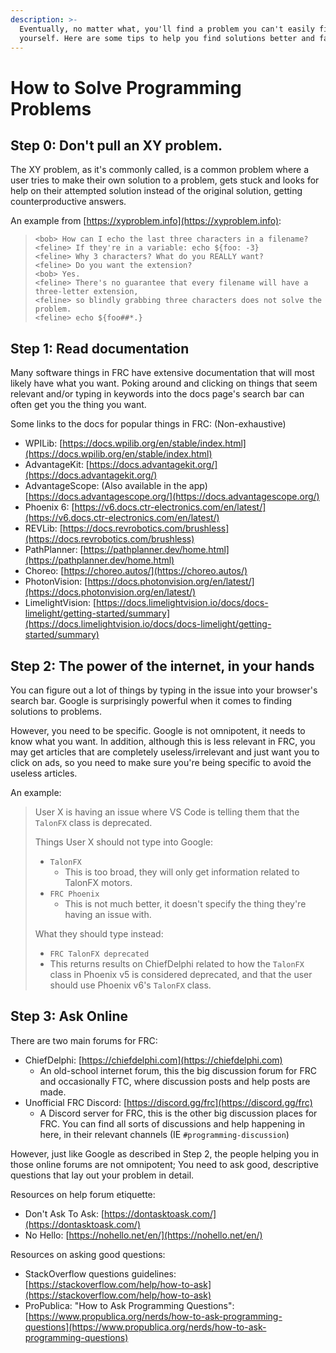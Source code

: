 ```yaml
---
description: >-
  Eventually, no matter what, you'll find a problem you can't easily figure out
  yourself. Here are some tips to help you find solutions better and faster.
---
```


# How to Solve Programming Problems

## Step 0: Don't pull an XY problem.

The XY problem, as it's commonly called, is a common problem where a user tries to make their own solution to a problem, gets stuck and looks for help on their attempted solution instead of the original solution, getting counterproductive answers.

An example from [https://xyproblem.info](https://xyproblem.info):

> ```
> <bob> How can I echo the last three characters in a filename?
> <feline> If they're in a variable: echo ${foo: -3}
> <feline> Why 3 characters? What do you REALLY want?
> <feline> Do you want the extension?
> <bob> Yes.
> <feline> There's no guarantee that every filename will have a three-letter extension,
> <feline> so blindly grabbing three characters does not solve the problem.
> <feline> echo ${foo##*.}
> ```

## Step 1: Read documentation

Many software things in FRC have extensive documentation that will most likely have what you want. Poking around and clicking on things that seem relevant and/or typing in keywords into the docs page's search bar can often get you the thing you want.

Some links to the docs for popular things in FRC: (Non-exhaustive)

* WPILib: [https://docs.wpilib.org/en/stable/index.html](https://docs.wpilib.org/en/stable/index.html)
* AdvantageKit: [https://docs.advantagekit.org/](https://docs.advantagekit.org/)
* AdvantageScope: (Also available in the app) [https://docs.advantagescope.org/](https://docs.advantagescope.org/)
* Phoenix 6: [https://v6.docs.ctr-electronics.com/en/latest/](https://v6.docs.ctr-electronics.com/en/latest/)
* REVLib: [https://docs.revrobotics.com/brushless](https://docs.revrobotics.com/brushless)
* PathPlanner: [https://pathplanner.dev/home.html](https://pathplanner.dev/home.html)
* Choreo: [https://choreo.autos/](https://choreo.autos/)
* PhotonVision: [https://docs.photonvision.org/en/latest/](https://docs.photonvision.org/en/latest/)
* LimelightVision: [https://docs.limelightvision.io/docs/docs-limelight/getting-started/summary](https://docs.limelightvision.io/docs/docs-limelight/getting-started/summary)

## Step 2: The power of the internet, in your hands

You can figure out a lot of things by typing in the issue into your browser's search bar. Google is surprisingly powerful when it comes to finding solutions to problems.

However, you need to be specific. Google is not omnipotent, it needs to know what you want. In addition, although this is less relevant in FRC, you may get articles that are completely useless/irrelevant and just want you to click on ads, so you need to make sure you're being specific to avoid the useless articles.

An example:

> User X is having an issue where VS Code is telling them that the `TalonFX` class is deprecated.
>
> Things User X should not type into Google:
>
> * `TalonFX`
>   * This is too broad, they will only get information related to TalonFX motors.
> * `FRC Phoenix`
>   * This is not much better, it doesn't specify the thing they're having an issue with.
>
> What they should type instead:
>
> * `FRC TalonFX deprecated`
> * This returns results on ChiefDelphi related to how the `TalonFX` class in Phoenix v5 is considered deprecated, and that the user should use Phoenix v6's `TalonFX` class.

## Step 3: Ask Online

There are two main forums for FRC:

* ChiefDelphi: [https://chiefdelphi.com](https://chiefdelphi.com)
  * An old-school internet forum, this the big discussion forum for FRC and occasionally FTC, where discussion posts and help posts are made.
* Unofficial FRC Discord: [https://discord.gg/frc](https://discord.gg/frc)
  * A Discord server for FRC, this is the other big discussion places for FRC. You can find all sorts of discussions and help happening in here, in their relevant channels (IE `#programming-discussion`)

However, just like Google as described in Step 2, the people helping you in those online forums are not omnipotent; You need to ask good, descriptive questions that lay out your problem in detail.

Resources on help forum etiquette:

* Don't Ask To Ask: [https://dontasktoask.com/](https://dontasktoask.com/)
* No Hello: [https://nohello.net/en/](https://nohello.net/en/)

Resources on asking good questions:

* StackOverflow questions guidelines: [https://stackoverflow.com/help/how-to-ask](https://stackoverflow.com/help/how-to-ask)
* ProPublica: "How to Ask Programming Questions": [https://www.propublica.org/nerds/how-to-ask-programming-questions](https://www.propublica.org/nerds/how-to-ask-programming-questions)

